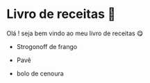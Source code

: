 # Livro de receitas :cake:

Olá ! seja bem vindo ao meu livro de receitas :yum:

- Strogonoff de frango

- Pavê

- bolo de cenoura

  
